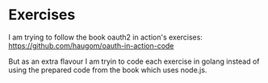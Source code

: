 # Exercises

I am trying to follow the book oauth2 in action's exercises: https://github.com/haugom/oauth-in-action-code

But as an extra flavour I am tryin to code each exercise in golang instead of using the prepared code from the book which uses node.js.

